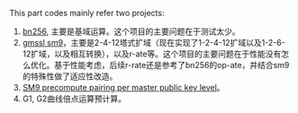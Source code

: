 This part codes mainly refer two projects:

1. [bn256](https://github.com/cloudflare/bn256), 主要是基域运算。这个项目的主要问题在于测试太少。
2. [gmssl sm9](https://github.com/guanzhi/GmSSL/blob/develop/src/sm9_alg.c)，主要是2-4-12塔式扩域（现在实现了1-2-4-12扩域以及1-2-6-12扩域，以及相互转换），以及r-ate等。这个项目的主要问题在于性能没有怎么优化。基于性能考虑，后续r-rate还是参考了bn256的op-ate，并结合sm9的特殊性做了适应性改造。
3. [SM9 precompute pairing per master public key level](https://github.com/emmansun/gmsm/discussions/60)。
4. G1, G2曲线倍点运算预计算。
